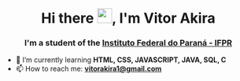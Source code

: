 <h1 align="center">Hi there <img src="https://raw.githubusercontent.com/kaueMarques/kaueMarques/master/hi.gif" width="30px">, I'm Vitor Akira</h1>
<h3 align="center">I'm a student of the <a href="https://reitoria.ifpr.edu.br/">Instituto Federal do Paraná - IFPR</a></h3>

- 🌱 I’m currently learning **HTML, CSS, JAVASCRIPT, JAVA, SQL, C**
- 📫 How to reach me: **vitorakira1@gmail.com**
